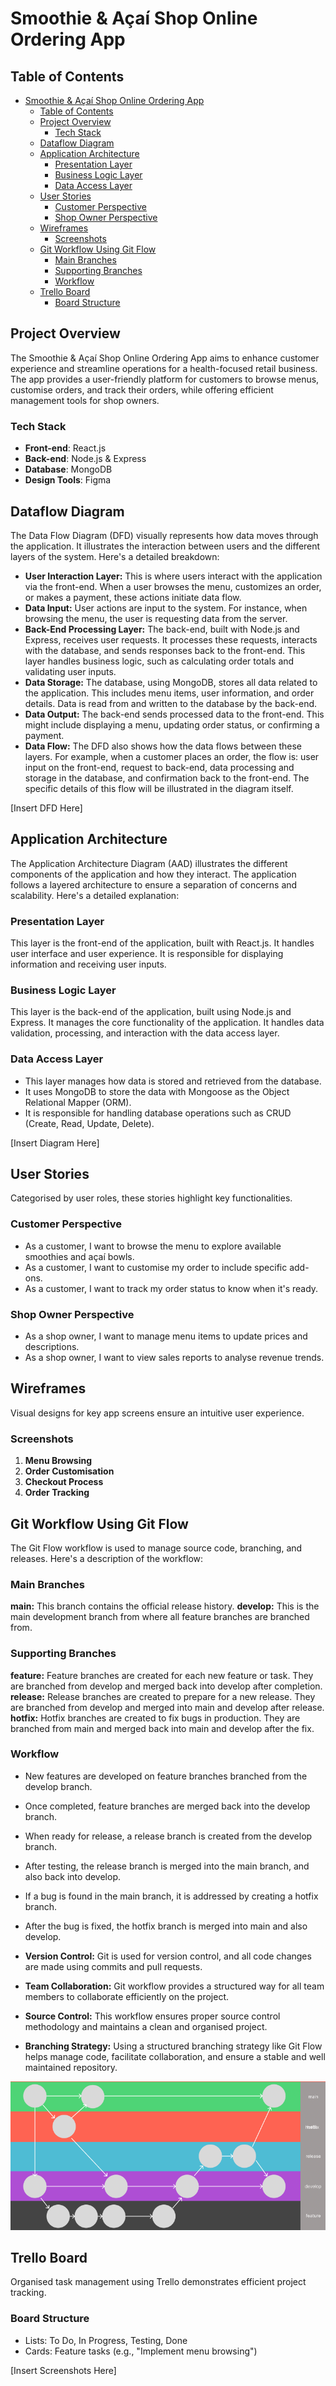 # Smoothie & Açaí Shop Online Ordering App

## Table of Contents

- [Smoothie \& Açaí Shop Online Ordering App](#smoothie--açaí-shop-online-ordering-app)
  - [Table of Contents](#table-of-contents)
  - [Project Overview](#project-overview)
    - [Tech Stack](#tech-stack)
  - [Dataflow Diagram](#dataflow-diagram)
  - [Application Architecture](#application-architecture)
    - [Presentation Layer](#presentation-layer)
    - [Business Logic Layer](#business-logic-layer)
    - [Data Access Layer](#data-access-layer)
  - [User Stories](#user-stories)
    - [Customer Perspective](#customer-perspective)
    - [Shop Owner Perspective](#shop-owner-perspective)
  - [Wireframes](#wireframes)
    - [Screenshots](#screenshots)
  - [Git Workflow Using Git Flow](#git-workflow-using-git-flow)
    - [Main Branches](#main-branches)
    - [Supporting Branches](#supporting-branches)
    - [Workflow](#workflow)
  - [Trello Board](#trello-board)
    - [Board Structure](#board-structure)

## Project Overview

The Smoothie & Açaí Shop Online Ordering App aims to enhance customer experience and streamline operations for a health-focused retail business. The app provides a user-friendly platform for customers to browse menus, customise orders, and track their orders, while offering efficient management tools for shop owners.

### Tech Stack

- **Front-end**: React.js
- **Back-end**: Node.js & Express
- **Database**: MongoDB
- **Design Tools**: Figma

## Dataflow Diagram

The Data Flow Diagram (DFD) visually represents how data moves through the application. It illustrates the interaction between users and the different layers of the system. Here's a detailed breakdown:

- **User Interaction Layer:** This is where users interact with the application via the front-end. When a user browses the menu, customizes an order, or makes a payment, these actions initiate data flow.
- **Data Input:** User actions are input to the system. For instance, when browsing the menu, the user is requesting data from the server.
- **Back-End Processing Layer:** The back-end, built with Node.js and Express, receives user requests. It processes these requests, interacts with the database, and sends responses back to the front-end. This layer handles business logic, such as calculating order totals and validating user inputs.
- **Data Storage:** The database, using MongoDB, stores all data related to the application. This includes menu items, user information, and order details. Data is read from and written to the database by the back-end.
- **Data Output:** The back-end sends processed data to the front-end. This might include displaying a menu, updating order status, or confirming a payment.
- **Data Flow:** The DFD also shows how the data flows between these layers. For example, when a customer places an order, the flow is: user input on the front-end, request to back-end, data processing and storage in the database, and confirmation back to the front-end. The specific details of this flow will be illustrated in the diagram itself.

[Insert DFD Here]

## Application Architecture

The Application Architecture Diagram (AAD) illustrates the different components of the application and how they interact. The application follows a layered architecture to ensure a separation of concerns and scalability. Here's a detailed explanation:

### Presentation Layer

This layer is the front-end of the application, built with React.js.
It handles user interface and user experience.
It is responsible for displaying information and receiving user inputs.

### Business Logic Layer

This layer is the back-end of the application, built using Node.js and Express.
It manages the core functionality of the application.
It handles data validation, processing, and interaction with the data access layer.

### Data Access Layer

- This layer manages how data is stored and retrieved from the database.
- It uses MongoDB to store the data with Mongoose as the Object Relational Mapper (ORM).
- It is responsible for handling database operations such as CRUD (Create, Read, Update, Delete).

[Insert Diagram Here]

## User Stories

Categorised by user roles, these stories highlight key functionalities.

### Customer Perspective

- As a customer, I want to browse the menu to explore available smoothies and açaí bowls.
- As a customer, I want to customise my order to include specific add-ons.
- As a customer, I want to track my order status to know when it's ready.

### Shop Owner Perspective

- As a shop owner, I want to manage menu items to update prices and descriptions.
- As a shop owner, I want to view sales reports to analyse revenue trends.

## Wireframes

Visual designs for key app screens ensure an intuitive user experience.

### Screenshots

1. **Menu Browsing**
2. **Order Customisation**
3. **Checkout Process**
4. **Order Tracking**

## Git Workflow Using Git Flow

The Git Flow workflow is used to manage source code, branching, and releases. Here's a description of the workflow:

### Main Branches

**main:** This branch contains the official release history.
**develop:** This is the main development branch from where all feature branches are branched from.

### Supporting Branches

**feature:** Feature branches are created for each new feature or task. They are branched from develop and merged back into develop after completion.
**release:** Release branches are created to prepare for a new release. They are branched from develop and merged into main and develop after release.
**hotfix:** Hotfix branches are created to fix bugs in production. They are branched from main and merged back into main and develop after the fix.

### Workflow

- New features are developed on feature branches branched from the develop branch.
- Once completed, feature branches are merged back into the develop branch.
- When ready for release, a release branch is created from the develop branch.
- After testing, the release branch is merged into the main branch, and also back into develop.
- If a bug is found in the main branch, it is addressed by creating a hotfix branch.
- After the bug is fixed, the hotfix branch is merged into main and also develop.

- **Version Control:** Git is used for version control, and all code changes are made using commits and pull requests.
- **Team Collaboration:** Git workflow provides a structured way for all team members to collaborate efficiently on the project.
- **Source Control:** This workflow ensures proper source control methodology and maintains a clean and organised project.
- **Branching Strategy:** Using a structured branching strategy like Git Flow helps manage code, facilitate collaboration, and ensure a stable and well maintained repository.

![GitFlow Diagram](./docs/git-flow.png)

## Trello Board

Organised task management using Trello demonstrates efficient project tracking.

### Board Structure

- Lists: To Do, In Progress, Testing, Done
- Cards: Feature tasks (e.g., "Implement menu browsing")

[Insert Screenshots Here]

